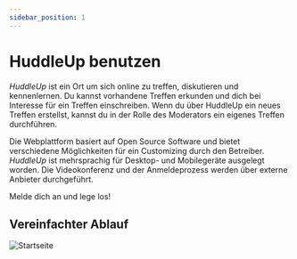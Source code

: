 ```yaml
---
sidebar_position: 1
---
```


# HuddleUp benutzen

_HuddleUp_ ist ein Ort um sich online zu treffen, diskutieren und kennenlernen. Du kannst vorhandene Treffen erkunden und dich bei Interesse für ein Treffen einschreiben. Wenn du über HuddleUp ein neues Treffen erstellst, kannst du in der Rolle des Moderators ein eigenes Treffen durchführen.

Die Webplattform basiert auf Open Source Software und bietet verschiedene Möglichkeiten für ein Customizing durch den Betreiber. _HuddleUp_ ist mehrsprachig für Desktop- und Mobilegeräte ausgelegt worden. Die Videokonferenz und der Anmeldeprozess werden über externe Anbieter durchgeführt.

Melde dich an und lege los!

## Vereinfachter Ablauf

![Startseite](/img/ablauf.png)
